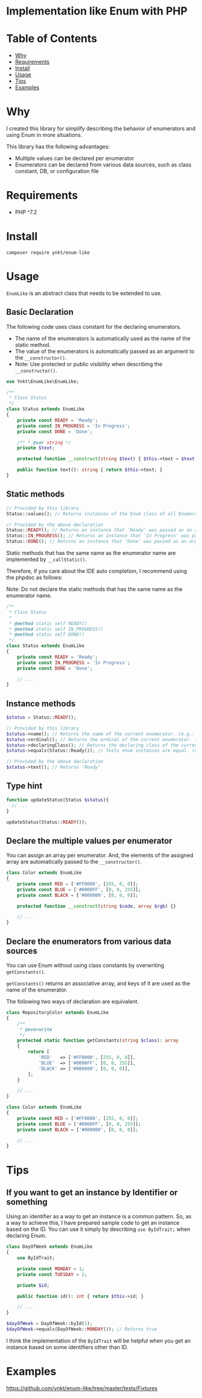 # Implementation like Enum with PHP

# Table of Contents

* [Why](#why)
* [Requirements](#requirements)
* [Install](#install)
* [Usage](#usage)
* [Tips](#tips)
* [Examples](#examples)

# Why

I created this library for simplify describing the behavior of enumerators and using Enum in more situations.

This library has the following advantages:

* Multiple values can be declared per enumerator
* Enumerators can be declared from various data sources, such as class constant, DB, or configuration file

# Requirements

* PHP ^7.2

# Install

```shell script
composer require ynkt/enum-like
```

# Usage

```EnumLike``` is an abstract class that needs to be extended to use.

## Basic Declaration

The following code uses class constant for the declaring enumerators. 

* The name of the enumerators is automatically used as the name of the static method.
* The value of the enumerators is automatically passed as an argument to the ```__constructor()```.
* Note: Use protected or public visibility when describing the ```__constructor()```.

```php
use Ynkt\EnumLike\EnumLike;

/**
 * Class Status
 */
class Status extends EnumLike
{
    private const READY = 'Ready';
    private const IN_PROGRESS = 'In Progress';
    private const DONE = 'Done';

    /** * @var string */
    private $text;

    protected function __construct(string $text) { $this->text = $text; }

    public function text(): string { return $this->text; }
}
```

## Static methods

```php
// Provided by this library
Status::values(); // Returns instances of the Enum class of all Enumerators

// Provided by the above declaration
Status::READY(); // Returns an instance that 'Ready' was passed as an argument to the constructor
Status::IN_PROGRESS(); // Returns an instance that 'In Progress' was passed as an argument to the constructor
Status::DONE(); // Returns an instance that 'Done' was passed as an argument to the constructor
```

Static methods that has the same name as the enumerator name are implemented by ```__callStatic()```.

Therefore, if you care about the IDE auto completion, I recommend using the phpdoc as follows:

Note: Do not declare the static methods that has the same name as the enumerator name.

```php
/**
 * Class Status
 * 
 * @method static self READY()
 * @method static self IN_PROGRESS()
 * @method static self DONE()
 */
class Status extends EnumLike
{
    private const READY = 'Ready';
    private const IN_PROGRESS = 'In Progress';
    private const DONE = 'Done';

    // ...
}
```

## Instance methods

```php
$status = Status::READY();

// Provided by this library
$status->name(); // Returns the name of the current enumerator. (e.g.:'READY')
$status->ordinal(); // Returns the ordinal of the current enumerator. (e.g.:0)
$status->declaringClass(); // Returns the declaring class of the current enumerator. (e.g.:'Status')
$status->equals(Status::Ready()); // Tests enum instances are equal. (e.g.:true)

// Provided by the above declaration
$status->text(); // Returns 'Ready'
```

## Type hint

```php
function updateStatus(Status $status){
  // ...
}

updateStatus(Status::READY());
```

## Declare the multiple values per enumerator

You can assign an array per enumerator.
And, the elements of the assigned array are automatically passed to the ```__constructor()```.

```php
class Color extends EnumLike
{
    private const RED = ['#FF0000', [255, 0, 0]];
    private const BLUE = ['#0000FF', [0, 0, 255]];
    private const BLACK = ['#000000', [0, 0, 0]];

    protected function __construct(string $code, array $rgb) {}

    // ...
}
```

## Declare the enumerators from various data sources

You can use Enum without using class constants by overwriting ```getConstants()```.

```getConstants()``` returns an associative array, and keys of it are used as the name of the enumerator.

The following two ways of declaration are equivalent.

```php
class RepositoryColor extends EnumLike
{
    /**
     * @overwrite
     */
    protected static function getConstants(string $class): array
    {
        return [
            'RED'   => ['#FF0000', [255, 0, 0]],
            'BLUE'  => ['#0000FF', [0, 0, 255]],
            'BLACK' => ['#000000', [0, 0, 0]],
        ];
    }

    // ...
}
```

```php
class Color extends EnumLike
{
    private const RED = ['#FF0000', [255, 0, 0]];
    private const BLUE = ['#0000FF', [0, 0, 255]];
    private const BLACK = ['#000000', [0, 0, 0]];

    // ...
}
```

# Tips

## If you want to get an instance by Identifier or something

Using an identifier as a way to get an instance is a common pattern.
So, as a way to achieve this, I have prepared sample code to get an instance based on the ID.
You can use it simply by describing ```use ByIdTrait;``` when declaring Enum.

```php
class DayOfWeek extends EnumLike
{
    use ByIdTrait;

    private const MONDAY = 1;
    private const TUESDAY = 2;

    private $id;   

    public function id(): int { return $this->id; }

    // ...
}

$dayOfWeek = DayOfWeek::byId(1);
$dayOfWeek->equals(DayOfWeek::MONDAY()); // Returns true
```

I think the implementation of the ```ByIdTrait``` will be helpful when you get an instance based on some identifiers other than ID.

# Examples

https://github.com/ynkt/enum-like/tree/master/tests/Fixtures
